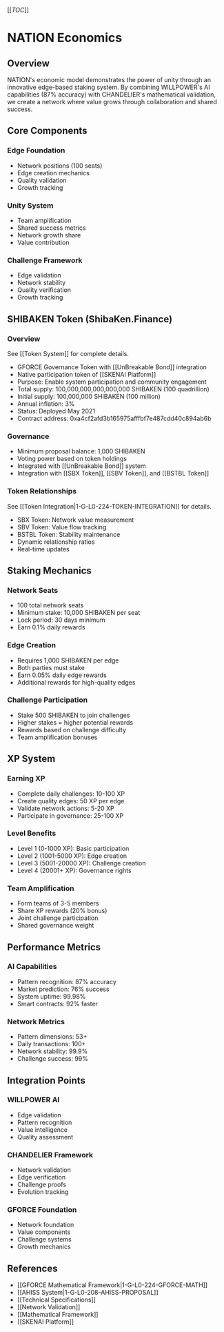 [[_TOC_]]

# NATION Economics

## Overview
NATION's economic model demonstrates the power of unity through an innovative edge-based staking system. By combining WILLPOWER's AI capabilities (87% accuracy) with CHANDELIER's mathematical validation, we create a network where value grows through collaboration and shared success.

## Core Components
### Edge Foundation
- Network positions (100 seats)
- Edge creation mechanics
- Quality validation
- Growth tracking

### Unity System
- Team amplification
- Shared success metrics
- Network growth share
- Value contribution

### Challenge Framework
- Edge validation
- Network stability
- Quality verification
- Growth tracking

## SHIBAKEN Token (ShibaKen.Finance)
### Overview
See [[Token System]] for complete details.

- GFORCE Governance Token with [[UnBreakable Bond]] integration
- Native participation token of [[SKENAI Platform]]
- Purpose: Enable system participation and community engagement
- Total supply: 100,000,000,000,000,000 SHIBAKEN (100 quadrillion)
- Initial supply: 100,000,000 SHIBAKEN (100 million)
- Annual inflation: 3%
- Status: Deployed May 2021
- Contract address: 0xa4cf2afd3b165975afffbf7e487cdd40c894ab6b

### Governance
- Minimum proposal balance: 1,000 SHIBAKEN
- Voting power based on token holdings
- Integrated with [[UnBreakable Bond]] system
- Integration with [[SBX Token]], [[SBV Token]], and [[BSTBL Token]]

### Token Relationships
See [[Token Integration|1-G-L0-224-TOKEN-INTEGRATION]] for details.
- SBX Token: Network value measurement
- SBV Token: Value flow tracking
- BSTBL Token: Stability maintenance
- Dynamic relationship ratios
- Real-time updates

## Staking Mechanics
### Network Seats
- 100 total network seats
- Minimum stake: 10,000 SHIBAKEN per seat
- Lock period: 30 days minimum
- Earn 0.1% daily rewards

### Edge Creation
- Requires 1,000 SHIBAKEN per edge
- Both parties must stake
- Earn 0.05% daily edge rewards
- Additional rewards for high-quality edges

### Challenge Participation
- Stake 500 SHIBAKEN to join challenges
- Higher stakes = higher potential rewards
- Rewards based on challenge difficulty
- Team amplification bonuses

## XP System
### Earning XP
- Complete daily challenges: 10-100 XP
- Create quality edges: 50 XP per edge
- Validate network actions: 5-20 XP
- Participate in governance: 25-100 XP

### Level Benefits
- Level 1 (0-1000 XP): Basic participation
- Level 2 (1001-5000 XP): Edge creation
- Level 3 (5001-20000 XP): Challenge creation
- Level 4 (20001+ XP): Governance rights

### Team Amplification
- Form teams of 3-5 members
- Share XP rewards (20% bonus)
- Joint challenge participation
- Shared governance weight

## Performance Metrics
### AI Capabilities
- Pattern recognition: 87% accuracy
- Market prediction: 76% success
- System uptime: 99.98%
- Smart contracts: 92% faster

### Network Metrics
- Pattern dimensions: 53+
- Daily transactions: 100+
- Network stability: 99.9%
- Challenge success: 99%

## Integration Points
### WILLPOWER AI
- Edge validation
- Pattern recognition
- Value intelligence
- Quality assessment

### CHANDELIER Framework
- Network validation
- Edge verification
- Challenge proofs
- Evolution tracking

### GFORCE Foundation
- Network foundation
- Value components
- Challenge systems
- Growth mechanics

## References
- [[GFORCE Mathematical Framework|1-G-L0-224-GFORCE-MATH]]
- [[AHISS System|1-G-L0-208-AHISS-PROPOSAL]]
- [[Technical Specifications]]
- [[Network Validation]]
- [[Mathematical Framework]]
- [[SKENAI Platform]]
